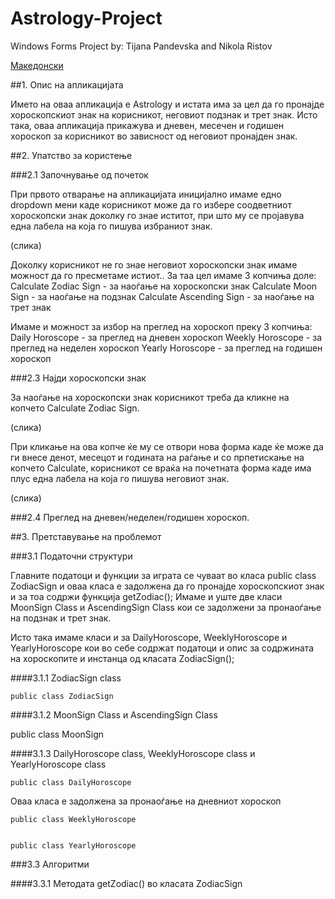 # Astrology-Project

Windows Forms Project by: Tijana Pandevska and Nikola Ristov 

[Македонски](#) 

##1. Опис на апликацијата

Името на оваа апликација е Astrology и истата има за цел да го пронајде хороскопскиот знак на корисникот, неговиот подзнак и трет знак. Исто така, оваа апликација прикажува и дневен, месечен и годишен хороскоп за корисникот во зависност од неговиот пронајден знак.

##2. Упатство за користењe

###2.1 Започнување од почеток

При првото отварање на апликацијата иницијално имаме едно dropdown мени каде корисникот може да го избере соодветниот хороскопски знак доколку го знае иститот, при што му се пројавува една лабела на која го пишува избраниот знак.

(слика)

Доколку корисникот не го знае неговиот хороскопски знак имаме можност да го пресметаме истиот..
За таа цел имаме 3 копчиња доле:
Calculate Zodiac Sign  - за наоѓање на хороскопски знак
Calculate Moon Sign - за наоѓање на подзнак
Calculate Ascending Sign - за наоѓање на трет знак

Имаме и можност за избор на преглед на хороскоп преку 3 копчиња:
Daily Horoscope - за преглед на дневен хороскоп
Weekly Horoscope - за преглед на неделен хороскоп
Yearly Horoscope - за преглед на годишен хороскоп

###2.3 Најди хороскопски знак 

За наоѓање на хороскопски знак корисникот треба да кликне на копчето Calculate Zodiac Sign.

(слика)

При кликање на ова копче ќе му се отвори нова форма каде ќе може да ги внесе денот, месецот и годината на раѓање и со прпетискање на копчето Calculate, корисникот се враќа на почетната форма каде има плус една лабела на која го пишува неговиот знак.

(слика)

###2.4 Преглед на дневен/неделен/годишен хороскоп.



##3. Претставување на проблемот

###3.1 Податочни структури

Главните податоци и функции за играта се чуваат во класа public class ZodiacSign и оваа класа е задолжена да го пронајде хороскопскиот знак и за тоа содржи функција getZodiac();
Имаме и уште две класи MoonSign Class и AscendingSign Class кои се задолжени за пронаоѓање на подзнак и трет знак.

Исто така имаме класи и за DailyHoroscope, WeeklyHoroscope и YearlyHoroscope кои во себе содржат податоци и опис за содржината на хороскопите и инстанца од класата ZodiacSign();

####3.1.1 ZodiacSign class

    public class ZodiacSign 
    
    
####3.1.2 MoonSign Class и AscendingSign Class

 public class MoonSign 

####3.1.3 DailyHoroscope class, WeeklyHoroscope class и YearlyHoroscope class

    public class DailyHoroscope 
    
Оваа класа е задолжена за пронаоѓање на дневниот хороскоп

    public class WeeklyHoroscope 
    
    
    public class YearlyHoroscope 


###3.3 Алгоритми


####3.3.1 Методата getZodiac() во класата ZodiacSign





